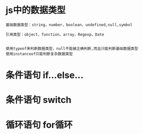 # js中的数据类型
    基础数据类型：string，number，boolean，undefined,null,symbol

    引用类型：object，function，array，Regexp，Date


    使用typeof来判断数据类型，null不能被正确判断,而且只能判断基础数据类型
    使用instanceof只能判断复杂数据类型

# 条件语句 if...else...

# 条件语句 switch

# 循环语句 for循环